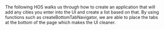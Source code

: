 The following HOS walks us through how to create an application that will add any cities you enter
into the UI and create a list based on that. By using functions such as createBottomTabNavigator,
we are able to place the tabs at the bottom of the page which makes the UI cleaner.
